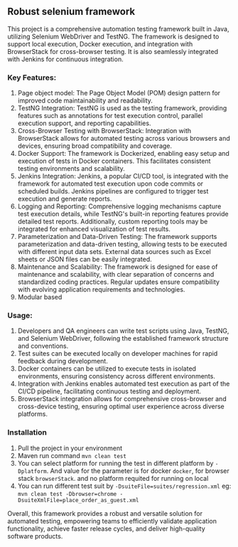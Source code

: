 ## Robust selenium framework
This project is a comprehensive automation testing framework built in Java, utilizing Selenium WebDriver and TestNG. The framework is designed to support local execution, Docker execution, and integration with BrowserStack for cross-browser testing. It is also seamlessly integrated with Jenkins for continuous integration.

### Key Features:

1. Page object model: The Page Object Model (POM) design pattern for improved code maintainability and readability.
2. TestNG Integration: TestNG is used as the testing framework, providing features such as annotations for test execution control, parallel execution support, and reporting capabilities.
3. Cross-Browser Testing with BrowserStack: Integration with BrowserStack allows for automated testing across various browsers and devices, ensuring broad compatibility and coverage.
4. Docker Support: The framework is Dockerized, enabling easy setup and execution of tests in Docker containers. This facilitates consistent testing environments and scalability.
5. Jenkins Integration: Jenkins, a popular CI/CD tool, is integrated with the framework for automated test execution upon code commits or scheduled builds. Jenkins pipelines are configured to trigger test execution and generate reports.
6. Logging and Reporting: Comprehensive logging mechanisms capture test execution details, while TestNG's built-in reporting features provide detailed test reports. Additionally, custom reporting tools may be integrated for enhanced visualization of test results.
7. Parameterization and Data-Driven Testing: The framework supports parameterization and data-driven testing, allowing tests to be executed with different input data sets. External data sources such as Excel sheets or JSON files can be easily integrated.
8. Maintenance and Scalability: The framework is designed for ease of maintenance and scalability, with clear separation of concerns and standardized coding practices. Regular updates ensure compatibility with evolving application requirements and technologies.
9. Modular based
### Usage:

1. Developers and QA engineers can write test scripts using Java, TestNG, and Selenium WebDriver, following the established framework structure and conventions.
2. Test suites can be executed locally on developer machines for rapid feedback during development.
3. Docker containers can be utilized to execute tests in isolated environments, ensuring consistency across different environments.
4. Integration with Jenkins enables automated test execution as part of the CI/CD pipeline, facilitating continuous testing and deployment.
5. BrowserStack integration allows for comprehensive cross-browser and cross-device testing, ensuring optimal user experience across diverse platforms.

### Installation

1. Pull the project in your environment
2. Maven run command `mvn clean test`
3. You can select platform for running the test in different platform by `-Dplatform`. And value for the parameter is for docker `docker`, for browser stack `browserStack`. and no platform requited for running on local
4. You can run different test suit by `-DsuiteFile=suites/regression.xml` eg: `mvn clean test -Dbrowser=chrome -DsuiteXmlFile=place_order_as_guest.xml`

Overall, this framework provides a robust and versatile solution for automated testing, empowering teams to efficiently validate application functionality, achieve faster release cycles, and deliver high-quality software products.